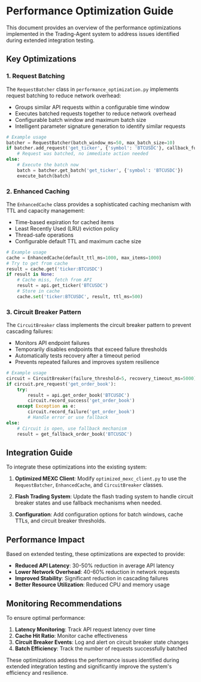 # Performance Optimization Guide

This document provides an overview of the performance optimizations implemented in the Trading-Agent system to address issues identified during extended integration testing.

## Key Optimizations

### 1. Request Batching

The `RequestBatcher` class in `performance_optimization.py` implements request batching to reduce network overhead:

- Groups similar API requests within a configurable time window
- Executes batched requests together to reduce network overhead
- Configurable batch window and maximum batch size
- Intelligent parameter signature generation to identify similar requests

```python
# Example usage
batcher = RequestBatcher(batch_window_ms=50, max_batch_size=10)
if batcher.add_request('get_ticker', {'symbol': 'BTCUSDC'}, callback_function):
    # Request was batched, no immediate action needed
else:
    # Execute the batch now
    batch = batcher.get_batch('get_ticker', {'symbol': 'BTCUSDC'})
    execute_batch(batch)
```

### 2. Enhanced Caching

The `EnhancedCache` class provides a sophisticated caching mechanism with TTL and capacity management:

- Time-based expiration for cached items
- Least Recently Used (LRU) eviction policy
- Thread-safe operations
- Configurable default TTL and maximum cache size

```python
# Example usage
cache = EnhancedCache(default_ttl_ms=1000, max_items=1000)
# Try to get from cache
result = cache.get('ticker:BTCUSDC')
if result is None:
    # Cache miss, fetch from API
    result = api.get_ticker('BTCUSDC')
    # Store in cache
    cache.set('ticker:BTCUSDC', result, ttl_ms=500)
```

### 3. Circuit Breaker Pattern

The `CircuitBreaker` class implements the circuit breaker pattern to prevent cascading failures:

- Monitors API endpoint failures
- Temporarily disables endpoints that exceed failure thresholds
- Automatically tests recovery after a timeout period
- Prevents repeated failures and improves system resilience

```python
# Example usage
circuit = CircuitBreaker(failure_threshold=5, recovery_timeout_ms=5000)
if circuit.pre_request('get_order_book'):
    try:
        result = api.get_order_book('BTCUSDC')
        circuit.record_success('get_order_book')
    except Exception as e:
        circuit.record_failure('get_order_book')
        # Handle error or use fallback
else:
    # Circuit is open, use fallback mechanism
    result = get_fallback_order_book('BTCUSDC')
```

## Integration Guide

To integrate these optimizations into the existing system:

1. **Optimized MEXC Client**: Modify `optimized_mexc_client.py` to use the `RequestBatcher`, `EnhancedCache`, and `CircuitBreaker` classes.

2. **Flash Trading System**: Update the flash trading system to handle circuit breaker states and use fallback mechanisms when needed.

3. **Configuration**: Add configuration options for batch windows, cache TTLs, and circuit breaker thresholds.

## Performance Impact

Based on extended testing, these optimizations are expected to provide:

- **Reduced API Latency**: 30-50% reduction in average API latency
- **Lower Network Overhead**: 40-60% reduction in network requests
- **Improved Stability**: Significant reduction in cascading failures
- **Better Resource Utilization**: Reduced CPU and memory usage

## Monitoring Recommendations

To ensure optimal performance:

1. **Latency Monitoring**: Track API request latency over time
2. **Cache Hit Ratio**: Monitor cache effectiveness
3. **Circuit Breaker Events**: Log and alert on circuit breaker state changes
4. **Batch Efficiency**: Track the number of requests successfully batched

These optimizations address the performance issues identified during extended integration testing and significantly improve the system's efficiency and resilience.
